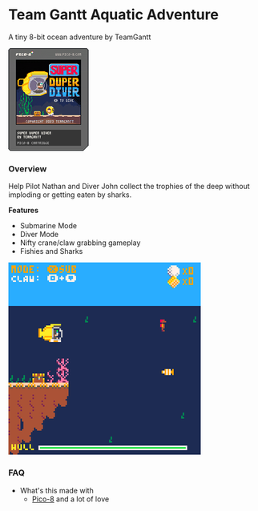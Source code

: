# Team Gantt Aquatic Adventure

A tiny 8-bit ocean adventure by TeamGantt

![cart image](sdd.p8.png)

### Overview

Help Pilot Nathan and Diver John collect the trophies of the deep without imploding or getting eaten by sharks.

**Features**

- Submarine Mode
- Diver Mode
- Nifty crane/claw grabbing gameplay
- Fishies and Sharks

![gameplay gif](tg-sub_0.gif)

### FAQ

- What's this made with
  - [Pico-8](https://www.lexaloffle.com/pico-8.php) and a lot of love
